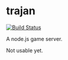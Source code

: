 trajan
======

[![Build Status](https://travis-ci.org/matkl/trajan.png)](https://travis-ci.org/matkl/trajan)

A node.js game server.

Not usable yet.
